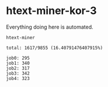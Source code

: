 # htext-miner-kor-3

Everything doing here is automated.

```
htext-miner

total: 1617/9855 (16.40791476407915%)

job0: 295
job1: 340
job2: 317
job3: 342
job4: 323
```